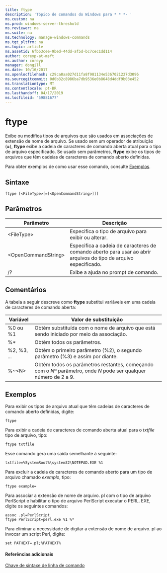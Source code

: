 ```yaml
---
title: ftype
description: 'Tópico de comandos do Windows para * * *- '
ms.custom: na
ms.prod: windows-server-threshold
ms.reviewer: na
ms.suite: na
ms.technology: manage-windows-commands
ms.tgt_pltfrm: na
ms.topic: article
ms.assetid: 6fb53cee-9bed-44dd-af5d-bc7cec1dd114
author: coreyp-at-msft
ms.author: coreyp
manager: dongill
ms.date: 10/16/2017
ms.openlocfilehash: c29ca0aa027d11fa8f981134e5367021227d3096
ms.sourcegitcommit: 0d0b32c8986ba7db9536e0b8648d4ddf9b03e452
ms.translationtype: MT
ms.contentlocale: pt-BR
ms.lasthandoff: 04/17/2019
ms.locfileid: "59881677"
---
```

# <a name="ftype"></a>ftype



Exibe ou modifica tipos de arquivos que são usados em associações de extensão de nome de arquivo. Se usado sem um operador de atribuição (**=**), **ftype** exibe a cadeia de caracteres de comando aberta atual para o tipo de arquivo especificado. Se usado sem parâmetros, **ftype** exibe os tipos de arquivos que têm cadeias de caracteres de comando aberto definidas.

Para obter exemplos de como usar esse comando, consulte [Exemplos](#BKMK_examples).

## <a name="syntax"></a>Sintaxe

```
ftype [<FileType>[=[<OpenCommandString>]]]
```

## <a name="parameters"></a>Parâmetros

|Parâmetro|Descrição|
|---------|-----------|
|\<FileType>|Especifica o tipo de arquivo para exibir ou alterar.|
|\<OpenCommandString>|Especifica a cadeia de caracteres de comando aberto para usar ao abrir arquivos do tipo de arquivo especificado.|
|/?|Exibe a ajuda no prompt de comando.|

## <a name="remarks"></a>Comentários

A tabela a seguir descreve como **ftype** substitui variáveis em uma cadeia de caracteres de comando aberta:

|Variável|Valor de substituição|
|--------|-----------------|
|%0 ou %1|Obtém substituída com o nome de arquivo que está sendo iniciado por meio da associação.|
|%*|Obtém todos os parâmetros.|
|%2, %3, ...|Obtém o primeiro parâmetro (%2), o segundo parâmetro (%3) e assim por diante.|
|%~\<N>|Obtém todos os parâmetros restantes, começando com o *N*º parâmetro, onde *N* pode ser qualquer número de 2 a 9.|

## <a name="BKMK_examples"></a>Exemplos

Para exibir os tipos de arquivo atual que têm cadeias de caracteres de comando aberto definidas, digite:
```
ftype
```
Para exibir a cadeia de caracteres de comando aberta atual para o *txtfile* tipo de arquivo, tipo:
```
ftype txtfile
```
Esse comando gera uma saída semelhante à seguinte:
```
txtfile=%SystemRoot%\system32\NOTEPAD.EXE %1
```
Para excluir a cadeia de caracteres de comando aberto para um tipo de arquivo chamado *exemplo*, tipo:
```
ftype example=
```
Para associar a extensão de nome de arquivo. pl com o tipo de arquivo PerlScript e habilitar o tipo de arquivo PerlScript executar o PERL. EXE, digite os seguintes comandos:
```
assoc .pl=PerlScript 
ftype PerlScript=perl.exe %1 %*
```
Para eliminar a necessidade de digitar a extensão de nome de arquivo. pl ao invocar um script Perl, digite:
```
set PATHEXT=.pl;%PATHEXT%
```

#### <a name="additional-references"></a>Referências adicionais

[Chave de sintaxe de linha de comando](command-line-syntax-key.md)